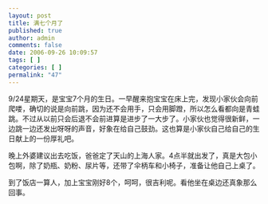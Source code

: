 ```yaml
---
layout: post
title: 满七个月了
published: true
author: admin
comments: false
date: 2006-09-26 10:09:57
tags: [ ]
categories: [ ]
permalink: "47"
---
```

9/24星期天，是宝宝7个月的生日。一早醒来抱宝宝在床上完，发现小家伙会向前爬喽，确切的说是向前跳，因为还不会用手，只会用脚蹬，所以怎么看都向是青蛙跳。不过从以前只会后退不会前进算是进步了一大步了。小家伙也觉得很新鲜，一边跳一边还发出呀呀的声音，好象在给自己鼓劲。这也算是小家伙自己给自己的生日献上的一份厚礼吧。


  


晚上外婆建议出去吃饭，爸爸定了天山的上海人家。4点半就出发了，真是大包小包啊，除了奶瓶、奶粉、尿片等，还带了伞柄车和小椅子，准备让他自己上桌了。


  


到了饭店一算人，加上宝宝刚好8个，呵呵，很吉利呢。看他坐在桌边还真象那么回事。